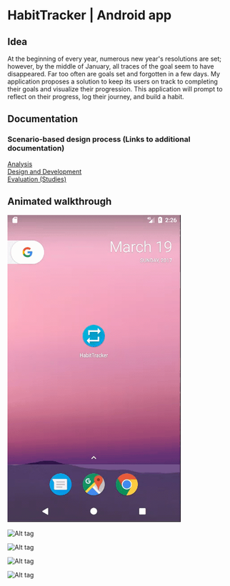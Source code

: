 # HabitTracker | Android app

## Idea
At the beginning of every year, numerous new year's resolutions are set; however, by the middle of January, all traces of the goal seem to have disappeared. Far too often are goals set and forgotten in a few days. My application proposes a solution to keep its users on track to completing their goals and visualize their progression. This application will prompt to reflect on their progress, log their journey, and build a habit.

## Documentation
### Scenario-based design process (Links to additional documentation)
<a href ="https://drive.google.com/open?id=1ws-MnMcdZyEWD91vf8OZGUnNXkU9NiVfz0okGLxTEU4">Analysis</a> <br/>
<a href ="https://drive.google.com/open?id=1rBx9pBz86A9llkrZxXNmT7FLMqNYfV9-6bmp_Gdjr94">Design and Development</a> <br/>
<a href ="https://drive.google.com/open?id=1d051OjSNesWEAbq_HfNpq05_m4IyRMK2gxc_gmUcars">Evaluation (Studies)</a> <br/>

## Animated walkthrough
![Alt tag](https://github.com/jordanang/HabitTracker/blob/master/HabitTracker_documents/HabitTracker_gf/SplashScreen_only.gif)

![Alt tag](https://github.com/jordanang/HabitTracker/blob/master/HabitTracker_documents/HabitTracker_gf/AppIntro.gif)

![Alt tag](https://github.com/jordanang/HabitTracker/blob/master/HabitTracker_documents/HabitTracker_gf/CreateHabit.gif)

![Alt tag](https://github.com/jordanang/HabitTracker/blob/master/HabitTracker_documents/HabitTracker_gf/ScrollList.gif)

![Alt tag](https://github.com/jordanang/HabitTracker/blob/master/HabitTracker_documents/HabitTracker_gf/HabitOverview.gif)
